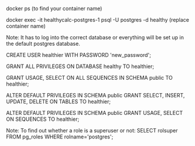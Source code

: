 
docker ps      (to find your container name)

docker exec -it healthycalc-postgres-1 psql -U postgres  -d healthy   (replace container name)

Note:  It has to log into the correct database or everything will be set up in the default postgres database.  

CREATE USER healthier WITH PASSWORD 'new_password';


GRANT ALL PRIVILEGES ON DATABASE healthy TO healthier;


GRANT USAGE, SELECT ON ALL SEQUENCES IN SCHEMA public TO healthier;




ALTER DEFAULT PRIVILEGES IN SCHEMA public GRANT SELECT, INSERT, UPDATE, DELETE ON TABLES TO healthier;

ALTER DEFAULT PRIVILEGES IN SCHEMA public GRANT USAGE, SELECT ON SEQUENCES TO healthier;




Note: To find out whether a role is a superuser or not:
  SELECT rolsuper FROM pg_roles WHERE rolname='postgres';


